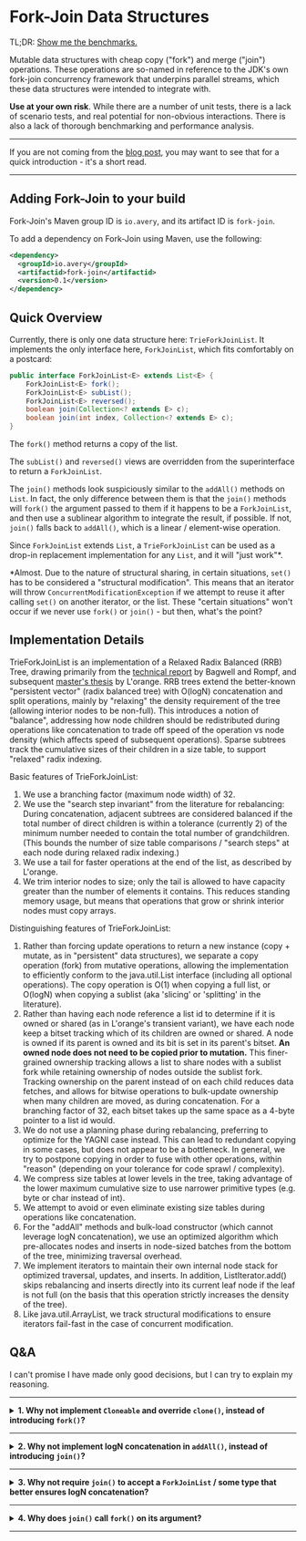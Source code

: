 # Fork-Join Data Structures

TL;DR: [Show me the benchmarks.](https://docs.google.com/spreadsheets/d/1M-3Dro8inlQwWgv0WJqWWgXGEzjQrOAnkTCT3NxMQsQ/edit?usp=sharing)

Mutable data structures with cheap copy ("fork") and merge ("join") operations. These operations are so-named in
reference to the JDK's own fork-join concurrency framework that underpins parallel streams, which these data structures
were intended to integrate with.

<strong>Use at your own risk</strong>. While there are a number of unit tests, there is a lack of scenario tests, and
real potential for non-obvious interactions. There is also a lack of thorough benchmarking and performance analysis.

---

If you are not coming from the [blog post](https://daniel.avery.io/writing/fork-join-data-structures), you may want to
see that for a quick introduction - it's a short read.

---

## Adding Fork-Join to your build

Fork-Join's Maven group ID is `io.avery`, and its artifact ID is `fork-join`.

To add a dependency on Fork-Join using Maven, use the following:

```xml
<dependency>
  <groupId>io.avery</groupId>
  <artifactid>fork-join</artifactid>
  <version>0.1</version>
</dependency>
```

## Quick Overview

Currently, there is only one data structure here: `TrieForkJoinList`. It implements the only interface here,
`ForkJoinList`, which fits comfortably on a postcard:

``` java
public interface ForkJoinList<E> extends List<E> {
    ForkJoinList<E> fork();
    ForkJoinList<E> subList();
    ForkJoinList<E> reversed();
    boolean join(Collection<? extends E> c);
    boolean join(int index, Collection<? extends E> c);
}
```

The `fork()` method returns a copy of the list.

The `subList()` and `reversed()` views are overridden from the superinterface to return a `ForkJoinList`. 

The `join()` methods look suspiciously similar to the `addAll()` methods on `List`. In fact, the only difference between
them is that the `join()` methods will `fork()` the argument passed to them if it happens to be a `ForkJoinList`, and
then use a sublinear algorithm to integrate the result, if possible. If not, `join()` falls back to `addAll()`, which
is a linear / element-wise operation.

Since `ForkJoinList` extends `List`, a `TrieForkJoinList` can be used as a drop-in replacement implementation for any
`List`, and it will "just work"*.

*Almost. Due to the nature of structural sharing, in certain situations, `set()` has to be considered a "structural
modification". This means that an iterator will throw `ConcurrentModificationException` if we attempt to reuse it after
calling `set()` on another iterator, or the list. These "certain situations" won't occur if we never use `fork()` or
`join()` - but then, what's the point?

## Implementation Details

TrieForkJoinList is an implementation of a Relaxed Radix Balanced (RRB) Tree, drawing primarily from the
[technical report](https://infoscience.epfl.ch/server/api/core/bitstreams/e5d662ea-1e8d-4dda-b917-8cbb8bb40bf9/content)
by Bagwell and Rompf, and subsequent [master's thesis](https://hypirion.com/thesis.pdf) by L'orange. RRB trees extend
the better-known "persistent vector" (radix balanced tree) with O(logN) concatenation and split operations, mainly by
"relaxing" the density requirement of the tree (allowing interior nodes to be non-full). This introduces a notion of
"balance", addressing how node children should be redistributed during operations like concatenation to trade off speed
of the operation vs node density (which affects speed of subsequent operations). Sparse subtrees track the cumulative
sizes of their children in a size table, to support "relaxed" radix indexing.

Basic features of TrieForkJoinList:
1. We use a branching factor (maximum node width) of 32.
2. We use the "search step invariant" from the literature for rebalancing: During concatenation, adjacent subtrees are
   considered balanced if the total number of direct children is within a tolerance (currently 2) of the minimum
   number needed to contain the total number of grandchildren. (This bounds the number of size table comparisons
   / "search steps" at each node during relaxed radix indexing.)
3. We use a tail for faster operations at the end of the list, as described by L'orange.
4. We trim interior nodes to size; only the tail is allowed to have capacity greater than the number of elements it
   contains. This reduces standing memory usage, but means that operations that grow or shrink interior nodes must copy
   arrays.

Distinguishing features of TrieForkJoinList:
1. Rather than forcing update operations to return a new instance (copy + mutate, as in "persistent" data
   structures), we separate a copy operation (fork) from mutative operations, allowing the implementation to efficiently
   conform to the java.util.List interface (including all optional operations). The copy operation is O(1) when copying
   a full list, or O(logN) when copying a sublist (aka 'slicing' or 'splitting' in the literature).
2. Rather than having each node reference a list id to determine if it is owned or shared (as in L'orange's
   transient variant), we have each node keep a bitset tracking which of its children are owned or
   shared. A node is owned if its parent is owned and its bit is set in its parent's bitset. <b>An owned node does not
   need to be copied prior to mutation.</b> This finer-grained ownership tracking allows a list to share nodes with a
   sublist fork while retaining ownership of nodes outside the sublist fork. Tracking ownership on the parent instead
   of on each child reduces data fetches, and allows for bitwise operations to bulk-update ownership when many children
   are moved, as during concatenation. For a branching factor of 32, each bitset takes up the same space as a 4-byte
   pointer to a list id would.
3. We do not use a planning phase during rebalancing, preferring to optimize for the YAGNI case instead. This can lead
   to redundant copying in some cases, but does not appear to be a bottleneck. In general, we try to postpone copying in
   order to fuse with other operations, within "reason" (depending on your tolerance for code sprawl / complexity).
4. We compress size tables at lower levels in the tree, taking advantage of the lower maximum
   cumulative size to use narrower primitive types (e.g. byte or char instead of int).
5. We attempt to avoid or even eliminate existing size tables during operations like concatenation.
6. For the "addAll" methods and bulk-load constructor (which cannot leverage logN concatenation), we use an optimized
   algorithm which pre-allocates nodes and inserts in node-sized batches from the bottom of the tree, minimizing
   traversal overhead.
7. We implement iterators to maintain their own internal node stack for optimized traversal, updates, and inserts.
   In addition, ListIterator.add() skips rebalancing and inserts directly into its current leaf node if the
   leaf is not full (on the basis that this operation strictly increases the density of the tree).
8. Like java.util.ArrayList, we track structural modifications to ensure iterators fail-fast in the case of concurrent
   modification.

## Q&A

I can't promise I have made only good decisions, but I can try to explain my reasoning.

---

<details><summary><b>1. Why not implement <code>Cloneable</code> and override <code>clone()</code>, instead of introducing <code>fork()</code>?</b></summary>

The main reason is that `fork()` may need to change owned nodes to shared, which is a mutation to the original
list. It is not clear that mutating the original list would not violate user expectations of `clone()` (even though
this mutation does not affect "observable results" of subsequent operations on the original list - only their performance).

Even if `Cloneable`/`clone()` were used in place of `fork()`, we would still need an interface above `TrieForkJoinList`
that extends `Cloneable`, so that the `subList()` and `reversed()` views could still be overridden to return something
that is `Cloneable` & `List`.

</details>

---

<details><summary><b>2. Why not implement logN concatenation in <code>addAll()</code>, instead of introducing <code>join()</code>?</b></summary>

The performance and memory characteristics of `addAll()` vs `join()` are "different", not strictly "worse/better".
`addAll()` is a linear operation because it eagerly copies the passed-in list, whereas `join()` achieves sublinear cost
(when the argument is compatible) by deferring most copying until subsequent mutations. If most of the copied region
will later be mutated, it is possible that "eager copying" (`addAll()`) will outperform "lazy copying" (`join()`) in the
long run.

Additionally, logN concatenation requires reusing internal structure from the passed-in list, which implies either
"sharing" or "stealing" that structure - both of which imply mutating the passed-in list (see Q&A 1 and 4). It is not
clear that this mutation would not violate user expectations of `addAll()`.

</details>

---

<details><summary><b>3. Why not require <code>join()</code> to accept a <code>ForkJoinList</code> / some type that better ensures logN concatenation?</b></summary>

Even if `join()` required a `ForkJoinList` argument, it would not be sufficient to guarantee logN concatenation -
different implementations of the interface would not be able to access each other's internal structure for reuse, and
would likely have incompatible internal structure anyway.

We could instead add a "recursive" type parameter to `ForkJoinList` (representing the type of 'this'), and have `join()`
accept that type. But that seems too restrictive: For instance, it should be possible to `join()` a subList or reversed
view, but such a view will likely not be the same type as the outer list. Not to mention, a recursive type parameter
makes the interface type much more difficult to work with in all places that the interface needs to be spelled out
explicitly.

On the other hand, accepting a `Collection` argument allows us to use `join()` in place of `addAll()` (if we are
comfortable with its "lazy copying" and potential mutation - see Q&A 2), and gracefully degrade to a linear algorithm if
necessary.

</details>

---

<details><summary><b>4. Why does <code>join()</code> call <code>fork()</code> on its argument?</b></summary>

For logN concatenation to be possible, the joining-list needs to reuse internal structure from the joined-list.
Forking the joined-list marks all of its internal structure as shared, so that subsequent mutations to that structure
by the joining-list must copy first, thus not interfering with the joined-list.

But what if we don't care about the joined-list after joining? In that case, it would be nice if we could transfer
ownership of the joined-list's internal structure to the joining-list, so that it wouldn't have to copy before
subsequent mutations to that structure. To ensure integrity, the structure must no longer be accessible to the
joined-list (to enforce this, the joined-list could simply be cleared after the transfer).

To support this, I considered adding a method that would transfer nodes AND ownership to a new, identical list instance,
then clear the current instance. Let's call this method `extract()`. Inside `join()` we would now call `extract()`
instead of `fork()`, clearing the joined-list and obtaining a new list that owned all of the joined-list's former nodes
(if it had owned them). As `join()` would have exclusive access to this new list, it would not have to worry about
"stealing" and mangling the new list's internal structure.

The `extract()` method even had potential outside of `join()`, as a way for methods that were passed a list to
defensively "take ownership" of it, moving nodes to a new list that the caller could not mutate after the method exited.
This seemed like a useful primitive for joining in general: We could imagine a List implementation that just wants to
efficiently concatenate ArrayLists - to avoid full copying without compromising integrity, it would need a mechanism to
prevent callers from later mutating lists that had already been joined to it.

Unfortunately, the same indirection (having `join()` call `extract()`) that ensured integrity also felt like a potential
footgun:
- Even if it didn't violate the joining-list's integrity, it would likely be a misuse to access the joined-list after
  `join()`.
- With `join()` accepting a `Collection` argument, we'd either have to:
  1. Accept very inconsistent (and probably surprising) effects on arguments that implement `extract()` vs arguments that don't.
  2. Try to emulate `extract()` if the argument does not implement it - probably by clearing the collection after consuming it.
     This gets particularly questionable if the collection is a thread-safe implementation that may be receiving concurrent updates:
     Clearing it could drop elements that we did not consume.
  3. Change the signature of `join()` to accept a more specific argument type (see Q&A 3).
- `extract()` does not play nice if the joined-list _is_ the joining-list, or one is a sublist of the other.
  - 3 cases:
    1. <b>list-joins-list:</b> There is no effect. The list is extracted (cleared), then joined to a now-empty list, yielding the same elements.
    2. <b>list-joins-sublist:</b> The sublist is extracted (cleared), then joined to the remaining outer list.
    3. <b>sublist-joins-list:</b> Throws ConcurrentModificationException. The list is extracted (cleared), then the
       sublist detects that its parent list has been modified externally (modCount doesn't match expected), and throws.
  - In all cases, join-at-index becomes less intuitive:
    - Since `extract()` can affect the joining-list, it matters whether we interpret the index before or after `extract()` is called.
      - If after, the user may need to adjust their index to account for the region that would be removed by `extract()`.
      - If before, and index lies after the removed region, we would probably subtract the removed size from the index.
      - If before, and index lies in the removed region, we would probably update the index to the starting position of the removed region.
  - Note that if `join()` calls `fork()` instead of `extract()`, these problems go away, because the joining-list cannot
    be observably affected by creating or mutating a fork. Of course, we could just require that the user `fork()`
    _before_ calling `join()` if one list refers to the other - but this requirement would be easy to overlook.

With these concerns in mind, I decided to go with the safer option, and have `join()` call `fork()` on its argument.

</details>

---
